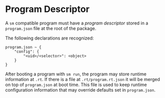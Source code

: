 Program Descriptor
==================

A `sm` compatible program must have a *program descriptor* stored in a `program.json` file at the root of the package.

The following declarations are recognized:

	program.json ~ {
	    "config": {
	    	"<uid>/<selector>": <object>
	    }
	}

After booting a program with `sm run`, the program may store runtime information at `.rt`.
If there is a file at `.rt/program.rt.json` it will be merged on top of `program.json` at boot time. This file is used to keep runtime configuration information that may override defaults set in `program.json`.
